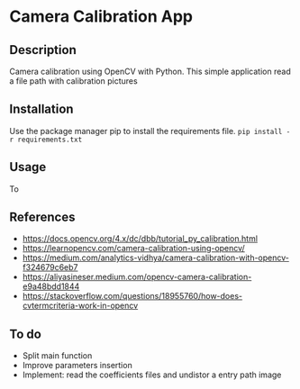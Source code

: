 # Camera Calibration App

## Description
Camera calibration using OpenCV with Python. This simple application read a file path with calibration pictures 

## Installation
Use the package manager pip to install the requirements file.
```pip install -r requirements.txt```

## Usage
To

## References
- https://docs.opencv.org/4.x/dc/dbb/tutorial_py_calibration.html
- https://learnopencv.com/camera-calibration-using-opencv/
- https://medium.com/analytics-vidhya/camera-calibration-with-opencv-f324679c6eb7
- https://aliyasineser.medium.com/opencv-camera-calibration-e9a48bdd1844
- https://stackoverflow.com/questions/18955760/how-does-cvtermcriteria-work-in-opencv

## To do
- Split main function
- Improve parameters insertion
- Implement: read the coefficients files and undistor a entry path image